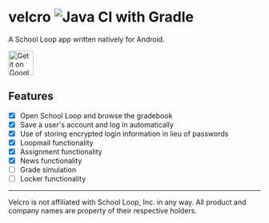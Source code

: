 # velcro ![Java CI with Gradle](https://github.com/caseyavila/velcro/workflows/Java%20CI%20with%20Gradle/badge.svg?branch=master)

A School Loop app written natively for Android.

<a href="https://play.google.com/store/apps/details?id=ga.caseyavila.velcro"><img alt="Get it on Google Play" src="https://play.google.com/intl/en_us/badges/images/generic/en-play-badge.png" height=50px /></a>

## Features
- [x] Open School Loop and browse the gradebook
- [x] Save a user's account and log in automatically
- [x] Use of storing encrypted login information in lieu of passwords
- [x] Loopmail functionality
- [x] Assignment functionality
- [x] News functionality
- [ ] Grade simulation
- [ ] Locker functionality

---

Velcro is not affiliated with School Loop, Inc. in any way. All product and company names are property of their respective holders.
